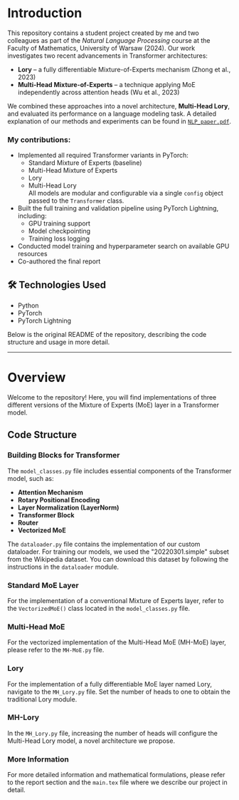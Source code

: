 # Introduction

This repository contains a student project created by me and two colleagues as part of the *Natural Language Processing* course at the Faculty of Mathematics, University of Warsaw (2024). Our work investigates two recent advancements in Transformer architectures:

- **Lory** – a fully differentiable Mixture-of-Experts mechanism (Zhong et al., 2023)
- **Multi-Head Mixture-of-Experts** – a technique applying MoE independently across attention heads (Wu et al., 2023)

We combined these approaches into a novel architecture, **Multi-Head Lory**, and evaluated its performance on a language modeling task. A detailed explanation of our methods and experiments can be found in [`NLP_paper.pdf`](./NLP_paper.pdf).

### My contributions:
- Implemented all required Transformer variants in PyTorch:
  - Standard Mixture of Experts (baseline)
  - Multi-Head Mixture of Experts
  - Lory
  - Multi-Head Lory  
  All models are modular and configurable via a single `config` object passed to the `Transformer` class.
- Built the full training and validation pipeline using PyTorch Lightning, including:
  - GPU training support  
  - Model checkpointing  
  - Training loss logging
- Conducted model training and hyperparameter search on available GPU resources
- Co-authored the final report

## 🛠️ Technologies Used

- Python
- PyTorch
- PyTorch Lightning

Below is the original README of the repository, describing the code structure and usage in more detail.

---

# Overview

Welcome to the repository! Here, you will find implementations of three different versions of the Mixture of Experts (MoE) layer in a Transformer model.

## Code Structure

### Building Blocks for Transformer

The `model_classes.py` file includes essential components of the Transformer model, such as:

- **Attention Mechanism**
- **Rotary Positional Encoding**
- **Layer Normalization (LayerNorm)**
- **Transformer Block**
- **Router**
- **Vectorized MoE**

The `dataloader.py` file contains the implementation of our custom dataloader. For training our models, we used the "20220301.simple" subset from the Wikipedia dataset. You can download this dataset by following the instructions in the `dataloader` module.


### Standard MoE Layer

For the implementation of a conventional Mixture of Experts layer, refer to the `VectorizedMoE()` class located in the `model_classes.py` file.

### Multi-Head MoE

For the vectorized implementation of the Multi-Head MoE (MH-MoE) layer, please refer to the `MH-MoE.py` file.

### Lory

For the implementation of a fully differentiable MoE layer named Lory, navigate to the `MH_Lory.py` file. Set the number of heads to one to obtain the traditional Lory module.

### MH-Lory

In the `MH_Lory.py` file, increasing the number of heads will configure the Multi-Head Lory model, a novel architecture we propose.

### More Information

For more detailed information and mathematical formulations, please refer to the report section and the `main.tex` file where we describe our project in detail.
